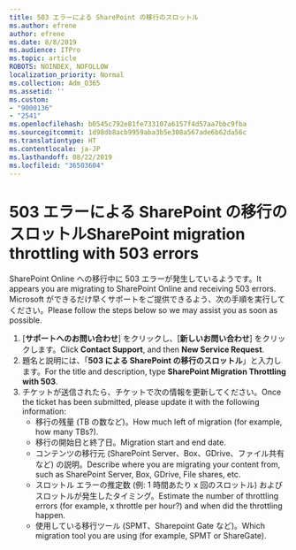```yaml
---
title: 503 エラーによる SharePoint の移行のスロットル
ms.author: efrene
author: efrene
ms.date: 8/8/2019
ms.audience: ITPro
ms.topic: article
ROBOTS: NOINDEX, NOFOLLOW
localization_priority: Normal
ms.collection: Adm_O365
ms.assetid: ''
ms.custom:
- "9000136"
- "2541"
ms.openlocfilehash: b0545c792e81fe733107a6157f4d57aa7bbc9fba
ms.sourcegitcommit: 1d98db8acb9959aba3b5e308a567ade6b62da56c
ms.translationtype: HT
ms.contentlocale: ja-JP
ms.lasthandoff: 08/22/2019
ms.locfileid: "36503604"
---
```

# <a name="sharepoint-migration-throttling-with-503-errors"></a><span data-ttu-id="278b9-102">503 エラーによる SharePoint の移行のスロットル</span><span class="sxs-lookup"><span data-stu-id="278b9-102">SharePoint migration throttling with 503 errors</span></span>

<span data-ttu-id="278b9-103">SharePoint Online への移行中に 503 エラーが発生しているようです。</span><span class="sxs-lookup"><span data-stu-id="278b9-103">It appears you are migrating to SharePoint Online and receiving 503 errors.</span></span> <span data-ttu-id="278b9-104">Microsoft ができるだけ早くサポートをご提供できるよう、次の手順を実行してください。</span><span class="sxs-lookup"><span data-stu-id="278b9-104">Please follow the steps below so we may assist you as soon as possible.</span></span> 

1. <span data-ttu-id="278b9-105">[**サポートへのお問い合わせ**] をクリックし、[**新しいお問い合わせ**] をクリックします。</span><span class="sxs-lookup"><span data-stu-id="278b9-105">Click **Contact Support**, and then **New Service Request**.</span></span>
2. <span data-ttu-id="278b9-106">題名と説明には、「**503 による SharePoint の移行のスロットル**」と入力します。</span><span class="sxs-lookup"><span data-stu-id="278b9-106">For the title and description, type **SharePoint Migration Throttling with 503**.</span></span>
3. <span data-ttu-id="278b9-107">チケットが送信されたら、チケットで次の情報を更新してください。</span><span class="sxs-lookup"><span data-stu-id="278b9-107">Once the ticket has been submitted, please update it with the following information:</span></span>
    - <span data-ttu-id="278b9-108">移行の残量 (TB の数など)。</span><span class="sxs-lookup"><span data-stu-id="278b9-108">How much left of migration (for example, how many TBs?).</span></span>
    - <span data-ttu-id="278b9-109">移行の開始日と終了日。</span><span class="sxs-lookup"><span data-stu-id="278b9-109">Migration start and end date.</span></span>
    - <span data-ttu-id="278b9-110">コンテンツの移行元 (SharePoint Server、Box、GDrive、ファイル共有など) の説明。</span><span class="sxs-lookup"><span data-stu-id="278b9-110">Describe where you are migrating your content from, such as SharePoint Server, Box, GDrive, File shares, etc.</span></span>
    - <span data-ttu-id="278b9-111">スロットル エラーの推定数 (例: 1 時間あたり x 回のスロットル) およびスロットルが発生したタイミング。</span><span class="sxs-lookup"><span data-stu-id="278b9-111">Estimate the number of throttling errors (for example, x throttle per hour?) and when did the throttling happen.</span></span>
    - <span data-ttu-id="278b9-112">使用している移行ツール (SPMT、Sharepoint Gate など)。</span><span class="sxs-lookup"><span data-stu-id="278b9-112">Which migration tool you are using (for example, SPMT or ShareGate).</span></span>


